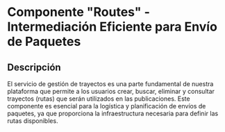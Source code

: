 # Componente "Routes" - Intermediación Eficiente para Envío de Paquetes

## Descripción

El servicio de gestión de trayectos es una parte fundamental de nuestra plataforma que permite a los usuarios crear, buscar, eliminar y consultar trayectos (rutas) que serán utilizados en las publicaciones. Este componente es esencial para la logística y planificación de envíos de paquetes, ya que proporciona la infraestructura necesaria para definir las rutas disponibles.